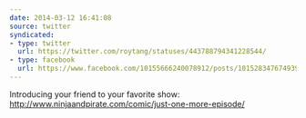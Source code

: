 ```yaml
---
date: 2014-03-12 16:41:08
source: twitter
syndicated:
- type: twitter
  url: https://twitter.com/roytang/statuses/443788794341228544/
- type: facebook
  url: https://www.facebook.com/10155666240078912/posts/10152834767493912
---
```


Introducing your friend to your favorite show: http://www.ninjaandpirate.com/comic/just-one-more-episode/